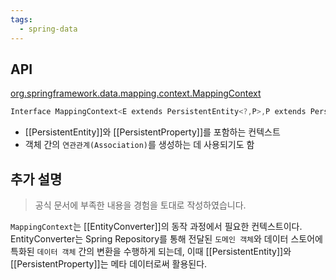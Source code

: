 ```yaml
---
tags:
  - spring-data
---
```


## API

[org.springframework.data.mapping.context.MappingContext](https://docs.spring.io/spring-data/commons/docs/current/api/org/springframework/data/mapping/context/MappingContext.html)

```java
Interface MappingContext<E extends PersistentEntity<?,P>,P extends PersistentProperty<P>>
```

- [[PersistentEntity]]와 [[PersistentProperty]]를 포함하는 컨텍스트
- 객체 간의 `연관관계(Association)`를 생성하는 데 사용되기도 함

## 추가 설명

> 공식 문서에 부족한 내용을 경험을 토대로 작성하였습니다.

`MappingContext`는 [[EntityConverter]]의 동작 과정에서 필요한 컨텍스트이다. EntityConverter는 Spring Repository를 통해 전달된 `도메인 객체`와 데이터 스토어에 특화된 `데이터 객체` 간의 변환을 수행하게 되는데, 이때 [[PersistentEntity]]와 [[PersistentProperty]]는 메타 데이터로써 활용된다.
